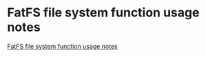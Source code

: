 # FatFS file system function usage notes
[FatFS file system function usage notes](https://aiwithcloud.com/2022/09/19/fatfs_file_system_function_usage_notes/)